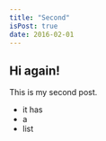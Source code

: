 ```yaml
---
title: "Second"
isPost: true
date: 2016-02-01
---
```


## Hi again!

This is my second post.

* it has
* a
* list